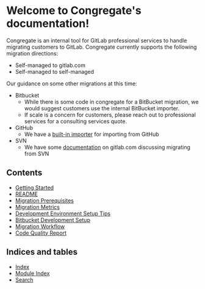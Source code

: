 # Welcome to Congregate\'s documentation\!

Congregate is an internal tool for GitLab professional services to handle migrating customers to GitLab. Congregate currently supports the following migration directions:

* Self-managed to gitlab.com
* Self-managed to self-managed

Our guidance on some other migrations at this time:

* Bitbucket
  * While there is some code in congregate for a BitBucket migration, we would suggest customers use the internal BitBucket importer. 
  * If scale is a concern for customers, please reach out to professional services for a consulting services quote.
* GitHub
  * We have a [built-in importer](https://docs.gitlab.com/ee/user/project/import/github.html) for importing from GitHub
* SVN
  * We have some [documentation](https://docs.gitlab.com/ee/user/project/import/svn.html) on gitlab.com discussing migrating from SVN

## Contents

* [Getting Started](static_docs/setup.md)
* [README](static_docs/readme.md)
* [Migration Prerequisites](static_docs/migration-prerequisites.md)
* [Migration Metrics](static_docs/migration-metrics.md)
* [Development Environment Setup Tips](static_docs/local-development.md)
* [Bitbucket Development Setup](static_docs/bitbucket-development-setup.md)
* [Migration Workflow](static_docs/workflow.md)
* [Code Quality Report](static_docs/code-quality.md)

## Indices and tables

* [Index](genindex)
* [Module Index](modindex)
* [Search](search)

